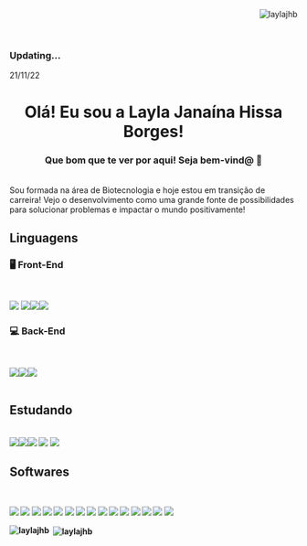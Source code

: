 <p align="right"> <img src="https://komarev.com/ghpvc/?username=laylajhb&label=Profile%20views&color=0e75b6&style=flat" alt="laylajhb" /> </p>
<br />

### Updating...
21/11/22

<h1 align="center">Olá! Eu sou a Layla Janaína Hissa Borges!</h1>
<h3 align="center">Que bom que te ver por aqui! Seja bem-vind@ 🌱</h3>
<br />
<h7>Sou formada na área de Biotecnologia e hoje estou em transição de carreira! Vejo o desenvolvimento como uma grande fonte de possibilidades para solucionar problemas e impactar o mundo positivamente! </h7>
<br />



## Linguagens


### 🖥️ Front-End

<br />

<img src="https://img.shields.io/badge/HTML5-E34F26?style=for-the-badge&logo=html5&logoColor=white " /> <img src="https://img.shields.io/badge/CSS3-1572B6?style=for-the-badge&logo=css3&logoColor=white" /><img src="https://img.shields.io/badge/JavaScript-F7DF1E?style=for-the-badge&logo=javascript&logoColor=black" /><img src="https://img.shields.io/badge/React-20232A?style=for-the-badge&logo=react&logoColor=61DAFB">
<br />

### 💻 Back-End
<b />
<br />

<img src="https://img.shields.io/badge/Node.js-43853D?style=for-the-badge&logo=node.js&logoColor=white" /><img src="https://img.shields.io/badge/MySQL-00000F?style=for-the-badge&logo=mysql&logoColor=white" /><img src="https://img.shields.io/badge/TypeScript-007ACC?style=for-the-badge&logo=typescript&logoColor=white" />
<br />
<br />

## Estudando

<br />
<img src="https://img.shields.io/badge/Material%20UI-007FFF?style=for-the-badge&logo=mui&logoColor=white"/><img src="https://img.shields.io/badge/Vue.js-35495E?style=for-the-badge&logo=vue.js&logoColor=4FC08D"/><img src="https://img.shields.io/badge/Firebase-F29D0C?style=for-the-badge&logo=firebase&logoColor=white"/>
<img src="https://img.shields.io/badge/AWS-%23FF9900.svg?style=for-the-badge&logo=amazon-aws&logoColor=white" />
<img src="https://img.shields.io/badge/Oracle-F80000?style=for-the-badge&logo=oracle&logoColor=white" />

## Softwares 
<br />

<img src="https://img.shields.io/badge/Airtable-18BFFF?style=for-the-badge&logo=Airtable&logoColor=white" /><b />
<b />
<img src="https://img.shields.io/badge/Miro-F7C922?style=for-the-badge&logo=Miro&logoColor=050036" />
<b />
<img src="https://img.shields.io/badge/Notion-000000.svg?style=for-the-badge&logo=Notion&logoColor=white" />
<b />
<img src="https://img.shields.io/badge/Integromat-2F8CBB.svg?style=for-the-badge&logo=Integromat&logoColor=white " />
<b />
<img src="https://img.shields.io/badge/ClickUp-7B68EE.svg?style=for-the-badge&logo=ClickUp&logoColor=white " />
<b />
<img src="https://img.shields.io/badge/Typeform-262627.svg?style=for-the-badge&logo=Typeform&logoColor=white " />
<b />
<img src="https://img.shields.io/badge/Trello-0052CC?style=for-the-badge&logo=trello&logoColor=white" />
<b />
<img src="https://img.shields.io/badge/Slack-4A154B?style=for-the-badge&logo=slack&logoColor=white " />
<b />
<img src="https://img.shields.io/badge/Discord-7289DA?style=for-the-badge&logo=discord&logoColor=whit" />
<b />
<img src="https://img.shields.io/badge/Zoom-2D8CFF?style=for-the-badge&logo=zoom&logoColor=white" />
<b />
<img src="https://img.shields.io/badge/Postman-FF6C37?style=for-the-badge&logo=Postman&logoColor=white " />
<b />
<img src="https://img.shields.io/badge/Google%20Meet-00897B?style=for-the-badge&logo=google-meet&logoColor=white " />
<b />
<img src=" https://img.shields.io/badge/VSCode-0078D4?style=for-the-badge&logo=visual%20studio%20code&logoColor=white" />
<b />
<img src="https://img.shields.io/badge/GIT-E44C30?style=for-the-badge&logo=git&logoColor=white " />
<b />
<img src="https://aleen42.github.io/badges/src/zeplin.svg" />

<p><img align="left" src="https://github-readme-stats.vercel.app/api/top-langs?username=laylajhb&show_icons=true&locale=en&layout=compact" alt="laylajhb" /></p>
<p>&nbsp;<img align="center" src="https://github-readme-stats.vercel.app/api?username=laylajhb&show_icons=true&locale=en" alt="laylajhb" /></p>




